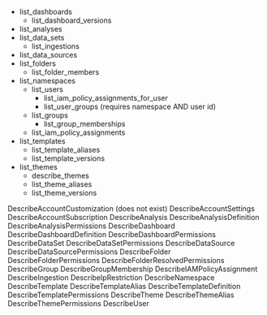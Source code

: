 - list_dashboards
    - list_dashboard_versions
- list_analyses
- list_data_sets
    - list_ingestions
- list_data_sources
- list_folders
    - list_folder_members
- list_namespaces
    - list_users
        - list_iam_policy_assignments_for_user
        - list_user_groups (requires namespace AND user id)
    - list_groups
        - list_group_memberships
    - list_iam_policy_assignments
- list_templates
    - list_template_aliases
    - list_template_versions
- list_themes
    - describe_themes 
    - list_theme_aliases
    - list_theme_versions

DescribeAccountCustomization (does not exist)
DescribeAccountSettings
DescribeAccountSubscription
DescribeAnalysis
DescribeAnalysisDefinition
DescribeAnalysisPermissions
DescribeDashboard
DescribeDashboardDefinition
DescribeDashboardPermissions
DescribeDataSet
DescribeDataSetPermissions
DescribeDataSource
DescribeDataSourcePermissions
DescribeFolder
DescribeFolderPermissions
DescribeFolderResolvedPermissions
DescribeGroup
DescribeGroupMembership
DescribeIAMPolicyAssignment
DescribeIngestion
DescribeIpRestriction
DescribeNamespace
DescribeTemplate
DescribeTemplateAlias
DescribeTemplateDefinition
DescribeTemplatePermissions
DescribeTheme
DescribeThemeAlias
DescribeThemePermissions
DescribeUser
